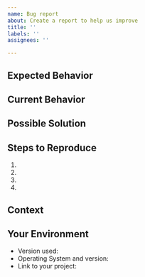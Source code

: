 ```yaml
---
name: Bug report
about: Create a report to help us improve
title: ''
labels: ''
assignees: ''

---
```


<!--- Make sure you've read CONTRIBUTING.md -->
<!--- Provide a general summary of the issue in the Title above -->

## Expected Behavior
<!--- When you're describing a bug, tell us what should happen -->

## Current Behavior
<!--- When describing a bug, tell us what happens instead of the expected behavior -->

## Possible Solution
<!--- Not obligatory, but suggest a fix/reason for the bug -->

## Steps to Reproduce
<!--- Provide a link to a live example, or an unambiguous set of steps to -->
<!--- reproduce this bug. Include code to reproduce, if relevant -->
1.
2.
3.
4.

## Context
<!--- How has this issue affected you? What are you trying to accomplish? -->
<!--- Providing context helps us come up with a solution that is most useful in the real world -->

## Your Environment
<!--- Include as many relevant details about the environment you experienced the bug in -->
* Version used:
* Operating System and version:
* Link to your project:
